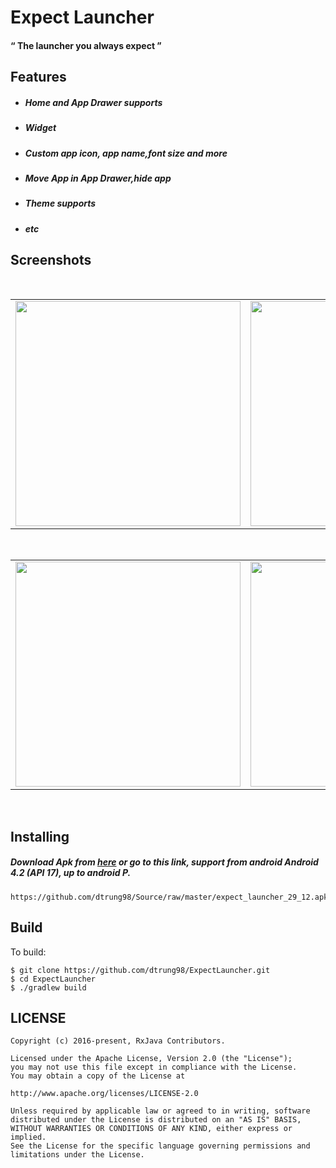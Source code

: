 # Expect Launcher
####  “ The launcher you always expect ” 

## Features
- ##### Home and App Drawer supports
- ##### Widget
- ##### Custom app icon, app name,font size and more
- ##### Move App in App Drawer,hide app
- ##### Theme supports
- ##### etc
## Screenshots
</br>
<div align="center">
   <table align="center" border="0" >
  <tr>
    <td>
<img width="360"
src="https://user-images.githubusercontent.com/33343210/50539488-ad890380-0bb3-11e9-8c17-31a04b92a4b0.png"/>
     <td> <img width="360"
src="https://user-images.githubusercontent.com/33343210/50539491-ae219a00-0bb3-11e9-99a1-a257c6e68370.png"/></td>
     <td> <img width="360"
src="https://user-images.githubusercontent.com/33343210/50539492-ae219a00-0bb3-11e9-8be5-b661b737e3a2.png"/></td>
     
  </table>
  </div>
</br>
<div align="center">
   <table align="center" border="0" >
  <tr>
    <td>
<img width="360"
src="https://user-images.githubusercontent.com/33343210/50539493-aeba3080-0bb3-11e9-9ead-1730ddc82245.png"/>
     <td> <img width="360"
src="https://user-images.githubusercontent.com/33343210/50539490-ae219a00-0bb3-11e9-87a2-4d508c8b17bc.png"/></td>
     <td> <img width="360"
src="https://user-images.githubusercontent.com/33343210/50539489-ad890380-0bb3-11e9-9a7f-bcb651af1e63.png"/></td>
     
  </table>
  </div>
</br>

## Installing
##### Download Apk from [here](https://github.com/dtrung98/Source/raw/master/expect_launcher_29_12.apk) or go to this link, support from android Android 4.2 (API 17), up to android P.
```
https://github.com/dtrung98/Source/raw/master/expect_launcher_29_12.apk
```
## Build

To build:

```
$ git clone https://github.com/dtrung98/ExpectLauncher.git
$ cd ExpectLauncher
$ ./gradlew build
```
## LICENSE

    Copyright (c) 2016-present, RxJava Contributors.

    Licensed under the Apache License, Version 2.0 (the "License");
    you may not use this file except in compliance with the License.
    You may obtain a copy of the License at

    http://www.apache.org/licenses/LICENSE-2.0

    Unless required by applicable law or agreed to in writing, software
    distributed under the License is distributed on an "AS IS" BASIS,
    WITHOUT WARRANTIES OR CONDITIONS OF ANY KIND, either express or implied.
    See the License for the specific language governing permissions and
    limitations under the License.
